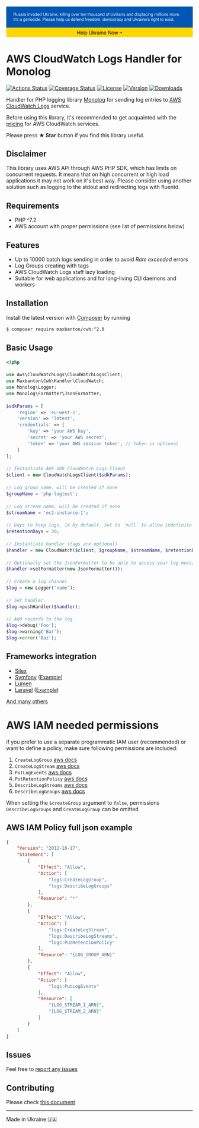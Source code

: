 [![Stand With Ukraine](https://raw.githubusercontent.com/vshymanskyy/StandWithUkraine/main/banner2-direct.svg)](https://vshymanskyy.github.io/StandWithUkraine)

# AWS CloudWatch Logs Handler for Monolog

[![Actions Status](https://github.com/maxbanton/cwh/workflows/Pipeline/badge.svg)](https://github.com/maxbanton/cwh/actions)
[![Coverage Status](https://img.shields.io/coveralls/maxbanton/cwh/master.svg)](https://coveralls.io/github/maxbanton/cwh?branch=master)
[![License](https://img.shields.io/packagist/l/maxbanton/cwh.svg)](https://github.com/maxbanton/cwh/blob/master/LICENSE)
[![Version](https://img.shields.io/packagist/v/maxbanton/cwh.svg)](https://packagist.org/packages/maxbanton/cwh)
[![Downloads](https://img.shields.io/packagist/dt/maxbanton/cwh.svg)](https://packagist.org/packages/maxbanton/cwh/stats)

Handler for PHP logging library [Monolog](https://github.com/Seldaek/monolog) for sending log entries to 
[AWS CloudWatch Logs](http://docs.aws.amazon.com/AmazonCloudWatch/latest/logs/WhatIsCloudWatchLogs.html) service.

Before using this library, it's recommended to get acquainted with the [pricing](https://aws.amazon.com/en/cloudwatch/pricing/) for AWS CloudWatch services.

Please press **&#9733; Star** button if you find this library useful.

## Disclaimer
This library uses AWS API through AWS PHP SDK, which has limits on concurrent requests. It means that on high concurrent or high load applications it may not work on it's best way. Please consider using another solution such as logging to the stdout and redirecting logs with fluentd.

## Requirements
* PHP ^7.2
* AWS account with proper permissions (see list of permissions below)

## Features
* Up to 10000 batch logs sending in order to avoid _Rate exceeded_ errors 
* Log Groups creating with tags
* AWS CloudWatch Logs staff lazy loading
* Suitable for web applications and for long-living CLI daemons and workers

## Installation
Install the latest version with [Composer](https://getcomposer.org/) by running

```bash
$ composer require maxbanton/cwh:^2.0
```

## Basic Usage
```php
<?php

use Aws\CloudWatchLogs\CloudWatchLogsClient;
use Maxbanton\Cwh\Handler\CloudWatch;
use Monolog\Logger;
use Monolog\Formatter\JsonFormatter;

$sdkParams = [
    'region' => 'eu-west-1',
    'version' => 'latest',
    'credentials' => [
        'key' => 'your AWS key',
        'secret' => 'your AWS secret',
        'token' => 'your AWS session token', // token is optional
    ]
];

// Instantiate AWS SDK CloudWatch Logs Client
$client = new CloudWatchLogsClient($sdkParams);

// Log group name, will be created if none
$groupName = 'php-logtest';

// Log stream name, will be created if none
$streamName = 'ec2-instance-1';

// Days to keep logs, 14 by default. Set to `null` to allow indefinite retention.
$retentionDays = 30;

// Instantiate handler (tags are optional)
$handler = new CloudWatch($client, $groupName, $streamName, $retentionDays, 10000, ['my-awesome-tag' => 'tag-value']);

// Optionally set the JsonFormatter to be able to access your log messages in a structured way
$handler->setFormatter(new JsonFormatter());

// Create a log channel
$log = new Logger('name');

// Set handler
$log->pushHandler($handler);

// Add records to the log
$log->debug('Foo');
$log->warning('Bar');
$log->error('Baz');
```

## Frameworks integration
 - [Silex](http://silex.sensiolabs.org/doc/master/providers/monolog.html#customization)
 - [Symfony](http://symfony.com/doc/current/logging.html) ([Example](https://github.com/maxbanton/cwh/issues/10#issuecomment-296173601))
 - [Lumen](https://lumen.laravel.com/docs/5.2/errors)
 - [Laravel](https://laravel.com/docs/5.4/errors) ([Example](https://stackoverflow.com/a/51790656/1856778))
  
 [And many others](https://github.com/Seldaek/monolog#framework-integrations)
 
# AWS IAM needed permissions
if you prefer to use a separate programmatic IAM user (recommended) or want to define a policy, make sure following permissions are included:
1. `CreateLogGroup` [aws docs](https://docs.aws.amazon.com/AmazonCloudWatchLogs/latest/APIReference/API_CreateLogGroup.html)
1. `CreateLogStream` [aws docs](https://docs.aws.amazon.com/AmazonCloudWatchLogs/latest/APIReference/API_CreateLogStream.html)
1. `PutLogEvents` [aws docs](https://docs.aws.amazon.com/AmazonCloudWatchLogs/latest/APIReference/API_PutLogEvents.html)
1. `PutRetentionPolicy` [aws docs](https://docs.aws.amazon.com/AmazonCloudWatchLogs/latest/APIReference/API_PutRetentionPolicy.html)
1. `DescribeLogStreams` [aws docs](https://docs.aws.amazon.com/AmazonCloudWatchLogs/latest/APIReference/API_DescribeLogStreams.html)
1. `DescribeLogGroups` [aws docs](https://docs.aws.amazon.com/AmazonCloudWatchLogs/latest/APIReference/API_DescribeLogGroups.html)

When setting the `$createGroup` argument to `false`, permissions `DescribeLogGroups` and `CreateLogGroup` can be omitted

## AWS IAM Policy full json example
```json
{
    "Version": "2012-10-17",
    "Statement": [
        {
            "Effect": "Allow",
            "Action": [
                "logs:CreateLogGroup",
                "logs:DescribeLogGroups"
            ],
            "Resource": "*"
        },
        {
            "Effect": "Allow",
            "Action": [
                "logs:CreateLogStream",
                "logs:DescribeLogStreams",
                "logs:PutRetentionPolicy"
            ],
            "Resource": "{LOG_GROUP_ARN}"
        },
        {
            "Effect": "Allow",
            "Action": [
                "logs:PutLogEvents"
            ],
            "Resource": [
                "{LOG_STREAM_1_ARN}",
                "{LOG_STREAM_2_ARN}"
            ]
        }
    ]
}
```

## Issues
Feel free to [report any issues](https://github.com/maxbanton/cwh/issues/new)

## Contributing
Please check [this document](https://github.com/maxbanton/cwh/blob/master/CONTRIBUTING.md)

___

Made in Ukraine 🇺🇦
